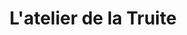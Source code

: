 ---
title: "L'atelier de la Truite"
url: /mont-de-marsan/latelier-de-la-truite/
shop: fruits de mer
---
